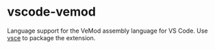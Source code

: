 # vscode-vemod

Language support for the VeMod assembly language for VS Code.
Use [vsce](https://www.npmjs.com/package/vsce) to package the extension.
